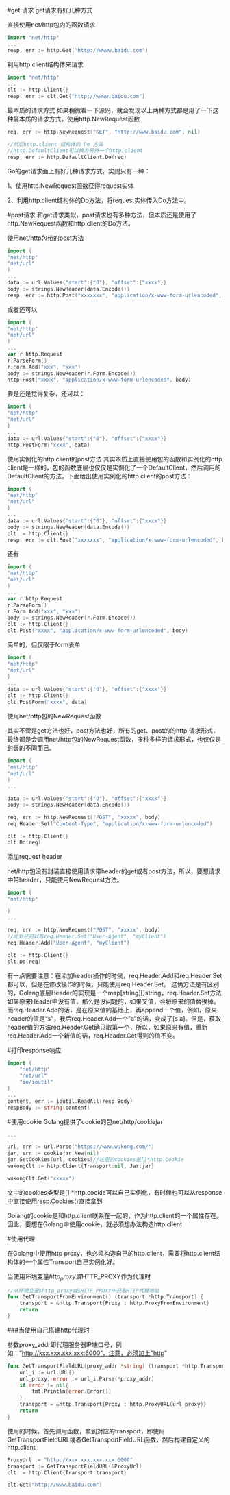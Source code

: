#get 请求
get请求有好几种方式

直接使用net/http包内的函数请求
```go
import "net/http"
...
resp, err := http.Get("http://wwww.baidu.com")
```
利用http.client结构体来请求
```go
import "net/http"
...
clt := http.Client{}
resp, err := clt.Get("http://wwww.baidu.com")
```
最本质的请求方式
如果稍微看一下源码，就会发现以上两种方式都是用了一下这种最本质的请求方式，使用http.NewRequest函数
```go
req, err := http.NewRequest("GET", "http://www.baidu.com", nil)

//然后http.client 结构体的 Do 方法
//http.DefaultClient可以换为另外一个http.client
resp, err := http.DefaultClient.Do(req)
```
Go的get请求面上有好几种请求方式，实则只有一种：

1、使用http.NewRequest函数获得request实体

2、利用http.client结构体的Do方法，将request实体传入Do方法中。

#post请求
和get请求类似，post请求也有多种方法，但本质还是使用了http.NewRequest函数和http.client的Do方法。

使用net/http包带的post方法
```go
import (
"net/http"
"net/url"
)
...
data := url.Values{"start":{"0"}, "offset":{"xxxx"}}
body := strings.NewReader(data.Encode())
resp, err := http.Post("xxxxxxx", "application/x-www-form-urlencoded", body)

```
或者还可以
```go
import (
"net/http"
"net/url"
)
...
var r http.Request
r.ParseForm()
r.Form.Add("xxx", "xxx")
body := strings.NewReader(r.Form.Encode())
http.Post("xxxx", "application/x-www-form-urlencoded", body)
```
要是还是觉得复杂，还可以：
```go
import (
"net/http"
"net/url"
)
...
data := url.Values{"start":{"0"}, "offset":{"xxxx"}}
http.PostForm("xxxx", data)
```
使用实例化的http client的post方法
其实本质上直接使用包的函数和实例化的http client是一样的，包的函数底层也仅仅是实例化了一个DefaultClient，然后调用的DefaultClient的方法。下面给出使用实例化的http client的post方法：
```go
import (
"net/http"
"net/url"
)
...
data := url.Values{"start":{"0"}, "offset":{"xxxx"}}
body := strings.NewReader(data.Encode())
clt := http.Client{}
resp, err := clt.Post("xxxxxxx", "application/x-www-form-urlencoded", body)
```
还有
```go
import (
"net/http"
"net/url"
)
...
var r http.Request
r.ParseForm()
r.Form.Add("xxx", "xxx")
body := strings.NewReader(r.Form.Encode())
clt := http.Client{}
clt.Post("xxxx", "application/x-www-form-urlencoded", body)
```
简单的，但仅限于form表单
```go
import (
"net/http"
"net/url"
)
...
data := url.Values{"start":{"0"}, "offset":{"xxxx"}}
clt := http.Client{}
clt.PostForm("xxxx", data)
```
使用net/http包的NewRequest函数

其实不管是get方法也好，post方法也好，所有的get、post的的http 请求形式，最终都是会调用net/http包的NewRequest函数，多种多样的请求形式，也仅仅是封装的不同而已。
```go
import (
"net/http"
"net/url"
)
...

data := url.Values{"start":{"0"}, "offset":{"xxxx"}}
body := strings.NewReader(data.Encode())

req, err := http.NewRequest("POST", "xxxxx", body)
req.Header.Set("Content-Type", "application/x-www-form-urlencoded")

clt := http.Client{}
clt.Do(req)
```
添加request header

net/http包没有封装直接使用请求带header的get或者post方法，所以，要想请求中带header，只能使用NewRequest方法。
```go
import (
"net/http"

)
...

req, err := http.NewRequest("POST", "xxxxx", body)
//此处还可以写req.Header.Set("User-Agent", "myClient")
req.Header.Add("User-Agent", "myClient")

clt := http.Client{}
clt.Do(req)
```
有一点需要注意：在添加header操作的时候，req.Header.Add和req.Header.Set都可以，但是在修改操作的时候，只能使用req.Header.Set。
这俩方法是有区别的，Golang底层Header的实现是一个map[string][]string，req.Header.Set方法如果原来Header中没有值，那么是没问题的，如果又值，会将原来的值替换掉。而req.Header.Add的话，是在原来值的基础上，再append一个值，例如，原来header的值是“s”，我后req.Header.Add一个”a”的话，变成了[s a]。但是，获取header值的方法req.Header.Get确只取第一个，所以，如果原来有值，重新req.Header.Add一个新值的话，req.Header.Get得到的值不变。

#打印response响应
```go
import (
	"net/http"
	"net/url"
	"io/ioutil"
)
...
content, err := ioutil.ReadAll(resp.Body)
respBody := string(content)
```
#使用cookie
Golang提供了cookie的包net/http/cookiejar
```go
...

url, err := url.Parse("https://www.wukong.com/")
jar, err := cookiejar.New(nil)
jar.SetCookies(url, cookies)//这里的cookies是[]*http.Cookie
wukongClt := http.Client{Transport:nil, Jar:jar}

wukongClt.Get("xxxxx")
```
文中的cookies类型是[] *http.cookie可以自己实例化，有时候也可以从response中直接使用resp.Cookies()直接拿到

Golang的cookie是和http.client联系在一起的，作为http.client的一个属性存在。因此，要想在Golang中使用cookie，就必须想办法构造http.client

#使用代理

在Golang中使用http proxy，也必须构造自己的http.client，需要将http.client结构体的一个属性Transport自己实例化好。

当使用环境变量$http_proxy或$HTTP_PROXY作为代理时

```go
//从环境变量$http_proxy或$HTTP_PROXY中获取HTTP代理地址
func GetTransportFromEnvironment() (transport *http.Transport) {
	transport = &http.Transport{Proxy : http.ProxyFromEnvironment}
	return
}
```
###当使用自己搭建http代理时

参数proxy_addr即代理服务器IP端口号，例如：”http://xxx.xxx.xxx.xxx:6000“，注意，必须加上"http"
```go
func GetTransportFieldURL(proxy_addr *string) (transport *http.Transport) {
	url_i := url.URL{}
	url_proxy, error := url_i.Parse(*proxy_addr)
	if error != nil{
		fmt.Println(error.Error())
	}
	transport = &http.Transport{Proxy : http.ProxyURL(url_proxy)}
	return
}
```
使用的时候，首先调用函数，拿到对应的transport，即使用GetTransportFieldURL或者GetTransportFieldURL函数，然后构建自定义的http.client :
```go
ProxyUrl := "http://xxx.xxx.xxx.xxx:6000"
transport := GetTransportFieldURL(&ProxyUrl)
clt := http.Client{Transport:transport}

clt.Get("http://www.baidu.com")
```





